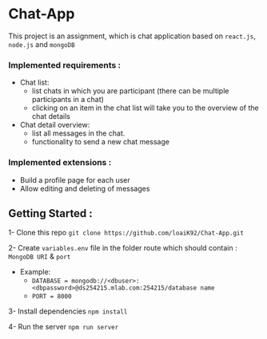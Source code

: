 # Chat-App

This project is an assignment, which is chat application based on `react.js`, `node.js` and `mongoDB`

### Implemented requirements :

- Chat list:
  - list chats in which you are participant (there can be multiple participants in a chat)
  - clicking on an item in the chat list will take you to the overview of the chat details
- Chat detail overview:
  - list all messages in the chat.
  - functionality to send a new chat message

### Implemented extensions :

- Build a profile page for each user
- Allow editing and deleting of messages

## Getting Started :

1- Clone this repo `git clone https://github.com/loaiK92/Chat-App.git`

2- Create `variables.env` file in the folder route which should contain : `MongoDB URI` & `port`

- Example:
  - `DATABASE = mongodb://<dbuser>:<dbpassword>@ds254215.mlab.com:254215/database name`
  - `PORT = 8000`

3- Install dependencies `npm install`

4- Run the server `npm run server`
